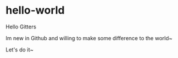# hello-world

Hello Gitters

Im new in Github and willing to make some difference to the world~

Let's do it~
